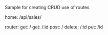 Sample for creating CRUD
use of routes

home: /api/sales/

router: 
  get: /
  get: /:id
  post: /
  delete: /:id
  put: /id